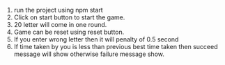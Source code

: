 1. run the project using npm start
2. Click on start button to start the game.
3. 20 letter will come in one round.
4. Game can be reset using reset button.
5. If you enter wrong letter then it will penalty of 0.5 second
6. If time taken by you is less than previous best time taken then succeed message will show otherwise failure message show. 
